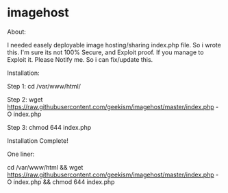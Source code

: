 # imagehost

About:

I needed easely deployable image hosting/sharing index.php file. So i wrote this.
I'm sure its not 100% Secure, and Exploit proof. If you manage to Exploit it. Please Notify me.
So i can fix/update this.

Installation:

Step 1: cd /var/www/html/

Step 2: wget https://raw.githubusercontent.com/geekism/imagehost/master/index.php -O index.php

Step 3: chmod 644 index.php

Installation Complete!


One liner:


cd /var/www/html && wget https://raw.githubusercontent.com/geekism/imagehost/master/index.php -O index.php && chmod 644 index.php
